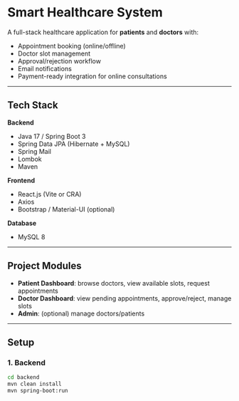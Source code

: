 # Smart Healthcare System 

A full-stack healthcare application for **patients** and **doctors** with:
- Appointment booking (online/offline)
- Doctor slot management
- Approval/rejection workflow
- Email notifications
- Payment-ready integration for online consultations

---

##  Tech Stack
**Backend**
- Java 17 / Spring Boot 3
- Spring Data JPA (Hibernate + MySQL)
- Spring Mail
- Lombok
- Maven

**Frontend**
- React.js (Vite or CRA)
- Axios
- Bootstrap / Material-UI (optional)

**Database**
- MySQL 8

---

##  Project Modules
- **Patient Dashboard**: browse doctors, view available slots, request appointments  
- **Doctor Dashboard**: view pending appointments, approve/reject, manage slots  
- **Admin**: (optional) manage doctors/patients  

---

##  Setup

### 1. Backend
```bash
cd backend
mvn clean install
mvn spring-boot:run

